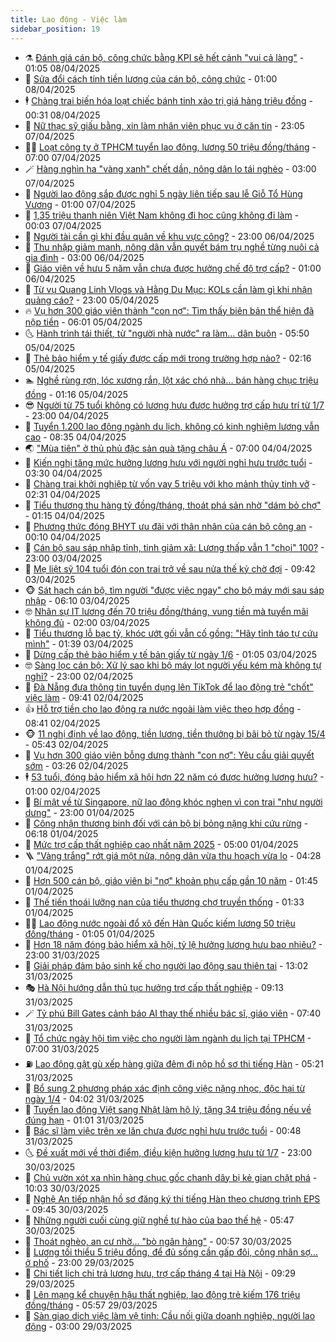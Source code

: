 ```yaml
---
title: Lao động - Việc làm
sidebar_position: 19
---
```


<!-- dantri-lao-dong-viec-lam:START -->
- ⚗️ [Đánh giá cán bộ, công chức bằng KPI sẽ hết cảnh &quot;vui cả làng&quot;](https://dantri.com.vn/lao-dong-viec-lam/danh-gia-can-bo-cong-chuc-bang-kpi-se-het-canh-vui-ca-lang-20250408002736891.htm) - 01:05 08/04/2025
- 🙉 [Sửa đổi cách tính tiền lương của cán bộ, công chức](https://dantri.com.vn/noi-vu/sua-doi-cach-tinh-tien-luong-cua-can-bo-cong-chuc-20250405175805422.htm) - 01:00 08/04/2025
- 🕴 [Chàng trai biến hóa loạt chiếc bánh tinh xảo trị giá hàng triệu đồng](https://dantri.com.vn/lao-dong-viec-lam/chang-trai-bien-hoa-loat-chiec-banh-tinh-xao-tri-gia-hang-trieu-dong-20250407204009185.htm) - 00:31 08/04/2025
- 🧐 [Nữ thạc sỹ giấu bằng, xin làm nhân viên phục vụ ở căn tin](https://dantri.com.vn/lao-dong-viec-lam/nu-thac-sy-giau-bang-xin-lam-nhan-vien-phuc-vu-o-can-tin-20250405230005170.htm) - 23:05 07/04/2025
- 🧑‍💻 [Loạt công ty ở TPHCM tuyển lao động, lương 50 triệu đồng/tháng](https://dantri.com.vn/lao-dong-viec-lam/loat-cong-ty-o-tphcm-tuyen-lao-dong-luong-50-trieu-dongthang-20250406234741718.htm) - 07:00 07/04/2025
- 🪄 [Hàng nghìn ha &quot;vàng xanh&quot; chết dần, nông dân lo tái nghèo](https://dantri.com.vn/lao-dong-viec-lam/hang-nghin-ha-vang-xanh-chet-dan-nong-dan-lo-tai-ngheo-20250406180551404.htm) - 03:00 07/04/2025
- 🦣 [Người lao động sắp được nghỉ 5 ngày liên tiếp sau lễ Giỗ Tổ Hùng Vương](https://dantri.com.vn/lao-dong-viec-lam/nguoi-lao-dong-sap-duoc-nghi-5-ngay-lien-tiep-sau-le-gio-to-hung-vuong-20250406151348637.htm) - 01:00 07/04/2025
- 🎡 [1,35 triệu thanh niên Việt Nam không đi học cũng không đi làm](https://dantri.com.vn/lao-dong-viec-lam/135-trieu-thanh-nien-viet-nam-khong-di-hoc-cung-khong-di-lam-20250406233309845.htm) - 00:03 07/04/2025
- 🦍 [Người tài cần gì khi đầu quân về khu vực công?](https://dantri.com.vn/lao-dong-viec-lam/nguoi-tai-can-gi-khi-dau-quan-ve-khu-vuc-cong-20250405225415342.htm) - 23:00 06/04/2025
- 🫶 [Thu nhập giảm mạnh, nông dân vẫn quyết bám trụ nghề từng nuôi cả gia đình](https://dantri.com.vn/lao-dong-viec-lam/thu-nhap-giam-manh-nong-dan-van-quyet-bam-tru-nghe-tung-nuoi-ca-gia-dinh-20250405091021718.htm) - 03:00 06/04/2025
- 🥸 [Giáo viên về hưu 5 năm vẫn chưa được hưởng chế độ trợ cấp?](https://dantri.com.vn/lao-dong-viec-lam/giao-vien-ve-huu-5-nam-van-chua-duoc-huong-che-do-tro-cap-20250404091407372.htm) - 01:00 06/04/2025
- 🎡 [Từ vụ Quang Linh Vlogs và Hằng Du Mục: KOLs cần làm gì khi nhận quảng cáo?](https://dantri.com.vn/lao-dong-viec-lam/tu-vu-quang-linh-vlogs-va-hang-du-muc-kols-can-lam-gi-khi-nhan-quang-cao-20250405164958336.htm) - 23:00 05/04/2025
- 🔥 [Vụ hơn 300 giáo viên thành &quot;con nợ&quot;: Tìm thấy biên bản thể hiện đã nộp tiền](https://dantri.com.vn/lao-dong-viec-lam/vu-hon-300-giao-vien-thanh-con-no-tim-thay-bien-ban-the-hien-da-nop-tien-20250405120633895.htm) - 06:01 05/04/2025
- 🌜 [Hành trình tái thiết, từ &quot;người nhà nước&quot; ra làm... dân buôn](https://dantri.com.vn/lao-dong-viec-lam/hanh-trinh-tai-thiet-tu-nguoi-nha-nuoc-ra-lam-dan-buon-20250405114451360.htm) - 05:50 05/04/2025
- 🤭 [Thẻ bảo hiểm y tế giấy được cấp mới trong trường hợp nào?](https://dantri.com.vn/lao-dong-viec-lam/the-bao-hiem-y-te-giay-duoc-cap-moi-trong-truong-hop-nao-20250404180755761.htm) - 02:16 05/04/2025
- 🏊 [Nghề rùng rợn, lóc xương rắn, lột xác chó nhà... bán hàng chục triệu đồng](https://dantri.com.vn/lao-dong-viec-lam/nghe-rung-ron-loc-xuong-ran-lot-xac-cho-nha-ban-hang-chuc-trieu-dong-20250404221542657.htm) - 01:16 05/04/2025
- 😎 [Người từ 75 tuổi không có lương hưu được hưởng trợ cấp hưu trí từ 1/7](https://dantri.com.vn/lao-dong-viec-lam/nguoi-tu-75-tuoi-khong-co-luong-huu-duoc-huong-tro-cap-huu-tri-tu-17-20250403211542804.htm) - 23:00 04/04/2025
- 🤖 [Tuyển 1.200 lao động ngành du lịch, không có kinh nghiệm lương vẫn cao](https://dantri.com.vn/lao-dong-viec-lam/tuyen-1200-lao-dong-nganh-du-lich-khong-co-kinh-nghiem-luong-van-cao-20250404130303501.htm) - 08:35 04/04/2025
- 🌏 [&quot;Mùa tiên&quot; ở thủ phủ đặc sản quà tặng châu Á](https://dantri.com.vn/lao-dong-viec-lam/mua-tien-o-thu-phu-dac-san-qua-tang-chau-a-20250403152735635.htm) - 07:00 04/04/2025
- 🦏 [Kiến nghị tăng mức hưởng lương hưu với người nghỉ hưu trước tuổi](https://dantri.com.vn/lao-dong-viec-lam/kien-nghi-tang-muc-huong-luong-huu-voi-nguoi-nghi-huu-truoc-tuoi-20250403203921936.htm) - 03:30 04/04/2025
- 🤔 [Chàng trai khởi nghiệp từ vốn vay 5 triệu với kho mảnh thủy tinh vỡ](https://dantri.com.vn/lao-dong-viec-lam/chang-trai-khoi-nghiep-tu-von-vay-5-trieu-voi-kho-manh-thuy-tinh-vo-20250403203623562.htm) - 02:31 04/04/2025
- 🌮 [Tiểu thương thu hàng tỷ đồng/tháng, thoát phá sản nhờ &quot;dám bỏ chợ&quot;](https://dantri.com.vn/lao-dong-viec-lam/tieu-thuong-thu-hang-ty-dongthang-thoat-pha-san-nho-dam-bo-cho-20250403131242513.htm) - 01:15 04/04/2025
- 💪 [Phương thức đóng BHYT ưu đãi với thân nhân của cán bộ công an](https://dantri.com.vn/lao-dong-viec-lam/phuong-thuc-dong-bhyt-uu-dai-voi-than-nhan-cua-can-bo-cong-an-20250403181954596.htm) - 00:10 04/04/2025
- 💪 [Cán bộ sau sáp nhập tỉnh, tinh giảm xã: Lương thấp vẫn 1 &quot;chọi&quot; 100?](https://dantri.com.vn/lao-dong-viec-lam/can-bo-sau-sap-nhap-tinh-tinh-giam-xa-luong-thap-van-1-choi-100-20250403170251975.htm) - 23:00 03/04/2025
- 🦒 [Mẹ liệt sỹ 104 tuổi đón con trai trở về sau nửa thế kỷ chờ đợi](https://dantri.com.vn/lao-dong-viec-lam/me-liet-sy-104-tuoi-don-con-trai-tro-ve-sau-nua-the-ky-cho-doi-20250403153140512.htm) - 09:42 03/04/2025
- 🐵 [Sát hạch cán bộ, tìm người &quot;được việc ngay&quot; cho bộ máy mới sau sáp nhập](https://dantri.com.vn/lao-dong-viec-lam/sat-hach-can-bo-tim-nguoi-duoc-viec-ngay-cho-bo-may-moi-sau-sap-nhap-20250403005213985.htm) - 06:10 03/04/2025
- 🤓 [Nhân sự IT lương đến 70 triệu đồng/tháng, vung tiền mà tuyển mãi không đủ](https://dantri.com.vn/lao-dong-viec-lam/nhan-su-it-luong-den-70-trieu-dongthang-vung-tien-ma-tuyen-mai-khong-du-20250402164923946.htm) - 02:00 03/04/2025
- 🧐 [Tiểu thương lỗ bạc tỷ, khóc ướt gối vẫn cố gồng: &quot;Hãy tỉnh táo tự cứu mình&quot;](https://dantri.com.vn/lao-dong-viec-lam/tieu-thuong-lo-bac-ty-khoc-uot-goi-van-co-gong-hay-tinh-tao-tu-cuu-minh-20250402153934593.htm) - 01:39 03/04/2025
- 💪 [Dừng cấp thẻ bảo hiểm y tế bản giấy từ ngày 1/6](https://dantri.com.vn/lao-dong-viec-lam/dung-cap-the-bao-hiem-y-te-ban-giay-tu-ngay-16-20250401134820546.htm) - 01:05 03/04/2025
- 🤓 [Sàng lọc cán bộ: Xử lý sao khi bộ máy lọt người yếu kém mà không tự nghỉ?](https://dantri.com.vn/lao-dong-viec-lam/sang-loc-can-bo-xu-ly-sao-khi-bo-may-lot-nguoi-yeu-kem-ma-khong-tu-nghi-20250402180247642.htm) - 23:00 02/04/2025
- 💯 [Đà Nẵng đưa thông tin tuyển dụng lên TikTok để lao động trẻ &quot;chốt&quot; việc làm](https://dantri.com.vn/lao-dong-viec-lam/da-nang-dua-thong-tin-tuyen-dung-len-tiktok-de-lao-dong-tre-chot-viec-lam-20250402153320087.htm) - 09:41 02/04/2025
- 👍 [Hỗ trợ tiền cho lao động ra nước ngoài làm việc theo hợp đồng](https://dantri.com.vn/lao-dong-viec-lam/ho-tro-tien-cho-lao-dong-ra-nuoc-ngoai-lam-viec-theo-hop-dong-20250402152119885.htm) - 08:41 02/04/2025
- 🐵 [11 nghị định về lao động, tiền lương, tiền thưởng bị bãi bỏ từ ngày 15/4](https://dantri.com.vn/lao-dong-viec-lam/11-nghi-dinh-ve-lao-dong-tien-luong-tien-thuong-bi-bai-bo-tu-ngay-154-20250401133037844.htm) - 05:43 02/04/2025
- 💂 [Vụ hơn 300 giáo viên bỗng dưng thành &quot;con nợ&quot;: Yêu cầu giải quyết sớm](https://dantri.com.vn/lao-dong-viec-lam/vu-hon-300-giao-vien-bong-dung-thanh-con-no-yeu-cau-giai-quyet-som-20250402094918623.htm) - 03:26 02/04/2025
- 🕴 [53 tuổi, đóng bảo hiểm xã hội hơn 22 năm có được hưởng lương hưu?](https://dantri.com.vn/lao-dong-viec-lam/53-tuoi-dong-bao-hiem-xa-hoi-hon-22-nam-co-duoc-huong-luong-huu-20250401153522431.htm) - 01:00 02/04/2025
- 👀 [Bí mật về từ Singapore, nữ lao động khóc nghẹn vì con trai &quot;như người dưng&quot;](https://dantri.com.vn/lao-dong-viec-lam/bi-mat-ve-tu-singapore-nu-lao-dong-khoc-nghen-vi-con-trai-nhu-nguoi-dung-20250401174505457.htm) - 23:00 01/04/2025
- 🦄 [Công nhận thương binh đối với cán bộ bị bỏng nặng khi cứu rừng](https://dantri.com.vn/lao-dong-viec-lam/cong-nhan-thuong-binh-doi-voi-can-bo-bi-bong-nang-khi-cuu-rung-20250401123928466.htm) - 06:18 01/04/2025
- 🔭 [Mức trợ cấp thất nghiệp cao nhất năm 2025](https://dantri.com.vn/lao-dong-viec-lam/muc-tro-cap-that-nghiep-cao-nhat-nam-2025-20250331134102805.htm) - 05:00 01/04/2025
- 🪜 [&quot;Vàng trắng&quot; rớt giá một nửa, nông dân vừa thu hoạch vừa lo](https://dantri.com.vn/lao-dong-viec-lam/vang-trang-rot-gia-mot-nua-nong-dan-vua-thu-hoach-vua-lo-20250401110302764.htm) - 04:28 01/04/2025
- 🌊 [Hơn 500 cán bộ, giáo viên bị &quot;nợ&quot; khoản phụ cấp gần 10 năm](https://dantri.com.vn/lao-dong-viec-lam/hon-500-can-bo-giao-vien-bi-no-khoan-phu-cap-gan-10-nam-20250331181625071.htm) - 01:45 01/04/2025
- 💯 [Thế tiến thoái lưỡng nan của tiểu thương chợ truyền thống](https://dantri.com.vn/lao-dong-viec-lam/the-tien-thoai-luong-nan-cua-tieu-thuong-cho-truyen-thong-20250331200157031.htm) - 01:33 01/04/2025
- 👨‍🏫 [Lao động nước ngoài đổ xô đến Hàn Quốc kiếm lương 50 triệu đồng/tháng](https://dantri.com.vn/lao-dong-viec-lam/lao-dong-nuoc-ngoai-do-xo-den-han-quoc-kiem-luong-50-trieu-dongthang-20250331091517611.htm) - 01:05 01/04/2025
- 🙉 [Hơn 18 năm đóng bảo hiểm xã hội, tỷ lệ hưởng lương hưu bao nhiêu?](https://dantri.com.vn/lao-dong-viec-lam/hon-18-nam-dong-bao-hiem-xa-hoi-ty-le-huong-luong-huu-bao-nhieu-20250331202429273.htm) - 23:00 31/03/2025
- 🦄 [Giải pháp đảm bảo sinh kế cho người lao động sau thiên tai](https://dantri.com.vn/lao-dong-viec-lam/giai-phap-dam-bao-sinh-ke-cho-nguoi-lao-dong-sau-thien-tai-20250331162220793.htm) - 13:02 31/03/2025
- 🎭 [Hà Nội hướng dẫn thủ tục hưởng trợ cấp thất nghiệp](https://dantri.com.vn/lao-dong-viec-lam/ha-noi-huong-dan-thu-tuc-huong-tro-cap-that-nghiep-20250331152910348.htm) - 09:13 31/03/2025
- 🪄 [Tỷ phú Bill Gates cảnh báo AI thay thế nhiều bác sĩ, giáo viên](https://dantri.com.vn/lao-dong-viec-lam/ty-phu-bill-gates-canh-bao-ai-thay-the-nhieu-bac-si-giao-vien-20250329114412699.htm) - 07:40 31/03/2025
- 🌁 [Tổ chức ngày hội tìm việc cho người làm ngành du lịch tại TPHCM](https://dantri.com.vn/lao-dong-viec-lam/to-chuc-ngay-hoi-tim-viec-cho-nguoi-lam-nganh-du-lich-tai-tphcm-20250331110803790.htm) - 07:00 31/03/2025
- ⛽️ [Lao động gật gù xếp hàng giữa đêm đi nộp hồ sơ thi tiếng Hàn](https://dantri.com.vn/lao-dong-viec-lam/lao-dong-gat-gu-xep-hang-giua-dem-di-nop-ho-so-thi-tieng-han-20250331115857597.htm) - 05:21 31/03/2025
- 🤩 [Bổ sung 2 phương pháp xác định công việc nặng nhọc, độc hại từ ngày 1/4](https://dantri.com.vn/lao-dong-viec-lam/bo-sung-2-phuong-phap-xac-dinh-cong-viec-nang-nhoc-doc-hai-tu-ngay-14-20250331004125561.htm) - 04:02 31/03/2025
- 🌝 [Tuyển lao động Việt sang Nhật làm hộ lý, tặng 34 triệu đồng nếu về đúng hạn](https://dantri.com.vn/lao-dong-viec-lam/tuyen-lao-dong-viet-sang-nhat-lam-ho-ly-tang-34-trieu-dong-neu-ve-dung-han-20250330185714756.htm) - 01:01 31/03/2025
- 🤗 [Bác sĩ làm việc trên xe lăn chưa được nghỉ hưu trước tuổi](https://dantri.com.vn/lao-dong-viec-lam/bac-si-lam-viec-tren-xe-lan-chua-duoc-nghi-huu-truoc-tuoi-20250330165104875.htm) - 00:48 31/03/2025
- 🌜 [Đề xuất mới về thời điểm, điều kiện hưởng lương hưu từ 1/7](https://dantri.com.vn/lao-dong-viec-lam/de-xuat-moi-ve-thoi-diem-dieu-kien-huong-luong-huu-tu-17-20250329203349695.htm) - 23:00 30/03/2025
- 👀 [Chủ vườn xót xa nhìn hàng chục gốc chanh dây bị kẻ gian chặt phá](https://dantri.com.vn/lao-dong-viec-lam/chu-vuon-xot-xa-nhin-hang-chuc-goc-chanh-day-bi-ke-gian-chat-pha-20250330083455046.htm) - 10:03 30/03/2025
- 🫣 [Nghệ An tiếp nhận hồ sơ đăng ký thi tiếng Hàn theo chương trình EPS](https://dantri.com.vn/lao-dong-viec-lam/nghe-an-tiep-nhan-ho-so-dang-ky-thi-tieng-han-theo-chuong-trinh-eps-20250330112503120.htm) - 09:45 30/03/2025
- 🧠 [Những người cuối cùng giữ nghề tự hào của bao thế hệ](https://dantri.com.vn/lao-dong-viec-lam/nhung-nguoi-cuoi-cung-giu-nghe-tu-hao-cua-bao-the-he-20250328171435331.htm) - 05:47 30/03/2025
- 🎊 [Thoát nghèo, an cư nhờ... &quot;bò ngân hàng&quot;](https://dantri.com.vn/lao-dong-viec-lam/thoat-ngheo-an-cu-nho-bo-ngan-hang-20250327225547256.htm) - 00:57 30/03/2025
- 🧰 [Lương tối thiểu 5 triệu đồng, để đủ sống cần gấp đôi, công nhân sợ... ở phố](https://dantri.com.vn/lao-dong-viec-lam/luong-toi-thieu-5-trieu-dong-de-du-song-can-gap-doi-cong-nhan-so-o-pho-20250329170539841.htm) - 23:00 29/03/2025
- 🐘 [Chi tiết lịch chi trả lương hưu, trợ cấp tháng 4 tại Hà Nội](https://dantri.com.vn/lao-dong-viec-lam/chi-tiet-lich-chi-tra-luong-huu-tro-cap-thang-4-tai-ha-noi-20250329153307516.htm) - 09:29 29/03/2025
- 🥳 [Lên mạng kể chuyện hậu thất nghiệp, lao động trẻ kiếm 176 triệu đồng/tháng](https://dantri.com.vn/lao-dong-viec-lam/len-mang-ke-chuyen-hau-that-nghiep-lao-dong-tre-kiem-176-trieu-dongthang-20250316193025528.htm) - 05:57 29/03/2025
- 🐎 [Sàn giao dịch việc làm vệ tinh: Cầu nối giữa doanh nghiệp, người lao động](https://dantri.com.vn/lao-dong-viec-lam/san-giao-dich-viec-lam-ve-tinh-cau-noi-giua-doanh-nghiep-nguoi-lao-dong-20250329074214462.htm) - 03:00 29/03/2025<!-- dantri-lao-dong-viec-lam:END -->
